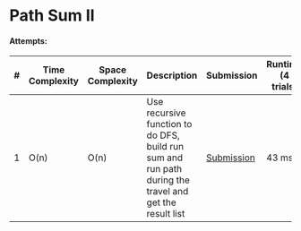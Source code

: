 # Path Sum II
#### Attempts:

| # | Time Complexity | Space Complexity | Description | Submission | Runtime (4 trials) | Memory (4 trials) | 
| - | ---- | ----- | ----------- | ---------- | ----------------- | ---------------- |
| 1 | O(n) | O(n) | Use recursive function to do DFS, build run sum and run path during the travel and get the result list | [Submission](https://leetcode.com/problems/path-sum-ii/submissions/) | 43 ms  | 21.7 MB